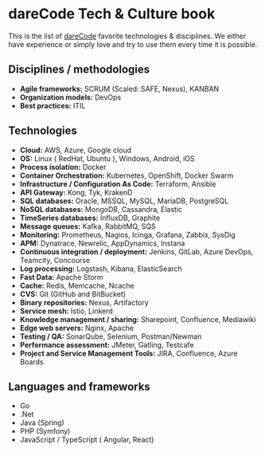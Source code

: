 # dareCode Tech & Culture book
This is the list of [dareCode](https://www.darecode.com) favorite technologies & disciplines. We either have experience or simply love and try to use them every time it is possible.

## Disciplines / methodologies
* **Agile frameworks:** SCRUM (Scaled: SAFE, Nexus), KANBAN
* **Organization models:** DevOps
* **Best practices:** ITIL

## Technologies
* **Cloud:** AWS, Azure, Google cloud
* **OS:** Linux ( RedHat, Ubuntu ), Windows, Android, iOS
* **Process isolation:** Docker
* **Container Orchestration:** Kubernetes, OpenShift, Docker Swarm
* **Infrastructure / Configuration As Code:** Terraform, Ansible
* **API Gateway:** Kong, Tyk, KrakenD
* **SQL databases:** Oracle, MSSQL, MySQL, MariaDB, PostgreSQL
* **NoSQL databases:** MongoDB, Cassandra, Elastic
* **TimeSeries databases:** InfluxDB, Graphite
* **Message queues:** Kafka, RabbitMQ, SQS
* **Monitoring:** Prometheus, Nagios, Icinga, Grafana, Zabbix, SysDig
* **APM:** Dynatrace, Newrelic, AppDynamics, Instana
* **Continuous integration / deployment:** Jenkins, GitLab, Azure DevOps, Teamcity, Concourse
* **Log processing:** Logstash, Kibana, ElasticSearch
* **Fast Data:** Apache Storm
* **Cache:** Redis, Memcache, Ncache
* **CVS:** Git (GitHub and BitBucket)
* **Binary repositories:** Nexus, Artifactory
* **Service mesh:** Istio, Linkerd
* **Knowledge management / sharing:** Sharepoint, Confluence, Mediawiki
* **Edge web servers:** Nginx, Apache
* **Testing / QA:** SonarQube, Selenium, Postman/Newman
* **Performance assessment:** JMeter, Gatling, Testcafe
* **Project and Service Management Tools:** JIRA, Confluence, Azure Boards

## Languages and frameworks
* Go
* .Net
* Java (Spring)
* PHP (Symfony)
* JavaScript / TypeScript ( Angular, React)
